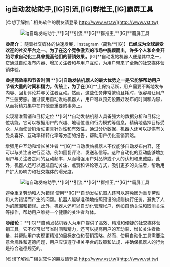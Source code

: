 ## **ig自动发帖助手,**[IG]**引流,**[IG]**群推王,**[IG]**霸屏工具**

[😍想了解推广相关软件的朋友请登录 http://www.vst.tw](http://www.vst.tw)

 <center><img src="https://vst.tw/MP4/tuiguang/png/6.png" alt="ig自动发帖助手,**[IG]**引流,**[IG]**群推王,**[IG]**霸屏工具"></center>

**😄简介：**
随着社交媒体的快速发展，Instagram（简称**[IG]**）已经成为全球最受欢迎的社交平台之一。为了在这个竞争激烈的市场中脱颖而出，许多个人和企业开始寻求自动化工具来提高他们的营销效果。**[IG]**自动发帖机器人便是其中之一，它通过自动发布内容、增加关注者和与用户互动，为用户带来了全新的社交媒体营销体验。

**😄提高效率和节省时间**
**[IG]**自动发帖机器人的最大优势之一是它能够帮助用户节省大量的时间和精力。传统上，为了在**[IG]**上保持活跃，用户需要不断地发布内容、回复评论并与关注者互动。然而，这些任务非常繁琐且耗时，很容易让用户产生疲劳感。通过使用自动发帖机器人，用户可以预先设置好发布的时间和内容，从而将精力集中在其他更重要的事务上。

实现精准营销和目标定位
**[IG]**自动发帖机器人具备强大的数据分析和目标定位功能。它可以根据用户的兴趣、地理位置和行为模式等信息，精确地选择目标受众，从而使营销活动更具针对性和有效性。通过分析数据，机器人还可以提供有关受众喜好、互动率和转化率等方面的报告，帮助用户优化营销策略。

增强用户互动和增长关注者
**[IG]**自动发帖机器人不仅能够自动发布内容，还可以与关注者进行互动，例如回复评论、发送私信等。这种自动化的互动能够增加用户与关注者之间的互动频率，从而增强用户对品牌或个人的认知和忠诚度。此外，机器人还可以通过自动关注、点赞和评论等方式，吸引更多的关注者，帮助用户扩大影响力和社交媒体的曝光度。

 <center><img src="https://vst.tw/MP4/tuiguang/png/2.png" alt="ig自动发帖助手,**[IG]**引流,**[IG]**群推王,**[IG]**霸屏工具"></center>

避免重复劳动和人为错误
使用**[IG]**自动发帖机器人还可以避免因为重复劳动和人为错误而产生的问题。机器人能够准确地按照预设的规则执行任务，避免了人为的疏漏和错误。此外，机器人还可以自动化管理帐户，例如自动关注和取消关注等操作，帮助用户维持一个健康的关注者群体。

**😄结论：**
**[IG]**自动发帖机器人为用户提供了高效、精准和便捷的社交媒体营销工具。它不仅可以节省时间和精力，还可以提高用户的互动率、增长关注者数量，并帮助用户实现更精准的目标定位和营销策略。然而，使用自动化工具需要注意合规性和道德问题，用户应该遵守相关平台的政策和法规，并确保机器人的行为是符合道德规范的。

[😍想了解推广相关软件的朋友请登录 http://www.vst.tw](http://www.vst.tw)



